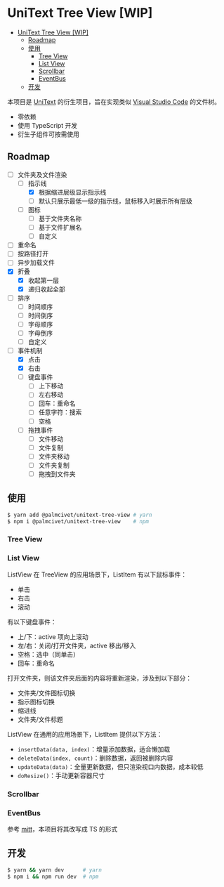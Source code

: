 # UniText Tree View [WIP]

- [UniText Tree View [WIP]](#unitext-tree-view-wip)
    - [Roadmap](#roadmap)
    - [使用](#使用)
        - [Tree View](#tree-view)
        - [List View](#list-view)
        - [Scrollbar](#scrollbar)
        - [EventBus](#eventbus)
    - [开发](#开发)

本项目是 [UniText](https://github.com/palmcivet/UniText.git 'UniText - GitHub') 的衍生项目，旨在实现类似 [Visual Studio Code](https://github.com/microsoft/vscode.git 'VSCode - GitHub') 的文件树。

- 零依赖
- 使用 TypeScript 开发
- 衍生子组件可按需使用

## Roadmap

- [ ] 文件夹及文件渲染
    - [ ] 指示线
        - [x] 根据缩进层级显示指示线
        - [ ] 默认只展示最低一级的指示线，鼠标移入时展示所有层级
    - [ ] 图标
        - [ ] 基于文件夹名称
        - [ ] 基于文件扩展名
        - [ ] 自定义
- [ ] 重命名
- [ ] 按路径打开
- [ ] 异步加载文件
- [x] 折叠
    - [x] 收起第一层
    - [x] 递归收起全部
- [ ] 排序
    - [ ] 时间顺序
    - [ ] 时间倒序
    - [ ] 字母顺序
    - [ ] 字母倒序
    - [ ] 自定义
- [ ] 事件机制
    - [x] 点击
    - [x] 右击
    - [ ] 键盘事件
        - [ ] 上下移动
        - [ ] 左右移动
        - [ ] 回车：重命名
        - [ ] 任意字符：搜索
        - [ ] 空格
    - [ ] 拖拽事件
        - [ ] 文件移动
        - [ ] 文件复制
        - [ ] 文件夹移动
        - [ ] 文件夹复制
        - [ ] 拖拽到文件夹

## 使用

```bash
$ yarn add @palmcivet/unitext-tree-view # yarn
$ npm i @palmcivet/unitext-tree-view    # npm
```

### Tree View

### List View

ListView 在 TreeView 的应用场景下，ListItem 有以下鼠标事件：

- 单击
- 右击
- 滚动

有以下键盘事件：

- 上/下：active 项向上滚动
- 左/右：关闭/打开文件夹，active 移出/移入
- 空格：选中（同单击）
- 回车：重命名

打开文件夹，则该文件夹后面的内容将重新渲染，涉及到以下部分：

- 文件夹/文件图标切换
- 指示图标切换
- 缩进线
- 文件夹/文件标题

ListView 在通用的应用场景下，ListItem 提供以下方法：

- `insertData(data, index)`：增量添加数据，适合懒加载
- `deleteData(index, count)`：删除数据，返回被删除内容
- `updateData(data)`：全量更新数据，但只渲染视口内数据，成本较低
- `doResize()`：手动更新容器尺寸

### Scrollbar

### EventBus

参考 [mitt](https://github.com/developit/mitt "mitt - GitHub")，本项目将其改写成 TS 的形式

## 开发

```bash
$ yarn && yarn dev      # yarn
$ npm i && npm run dev  # npm
```
